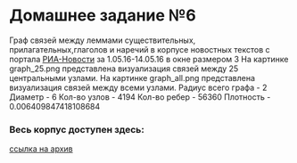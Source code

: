 # Домашнее задание №6
Граф связей между леммами существительных, прилагательных,глаголов и наречий в корпусе новостных текстов с портала [РИА-Новости](https://ria.ru) за 1.05.16-14.05.16 в окне размером 3
На картинке graph_25.png представлена визуализация связей между 25 центральными узлами.
На картинке graph_all.png представлена визуализация связей между всеми узлами.
Радиус всего графа - 2
Диаметр - 6
Кол-во узлов - 4194
Кол-во ребер - 56360
Плотность - 0.006409847418108684
### Весь корпус доступен здесь: 
[ссылка на архив](https://drive.google.com/file/d/0Byn0BuUE0_AUaHVPSzZMdUNUZ0k/view?usp=sharing)
